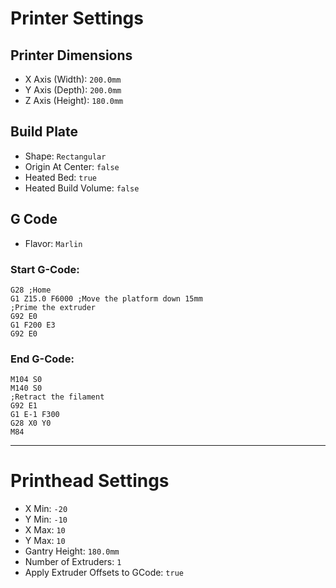 # Printer Settings
## Printer Dimensions
- X Axis (Width): `200.0mm`
- Y Axis (Depth): `200.0mm`
- Z Axis (Height): `180.0mm`

## Build Plate
- Shape: `Rectangular`
- Origin At Center: `false`
- Heated Bed: `true`
- Heated Build Volume: `false`

## G Code
- Flavor: `Marlin`

### Start G-Code:
```
G28 ;Home
G1 Z15.0 F6000 ;Move the platform down 15mm
;Prime the extruder
G92 E0
G1 F200 E3
G92 E0
```

### End G-Code:
```
M104 S0
M140 S0
;Retract the filament
G92 E1
G1 E-1 F300
G28 X0 Y0
M84
```

---

# Printhead Settings
- X Min: `-20`
- Y Min: `-10`
- X Max: `10`
- Y Max: `10`
- Gantry Height: `180.0mm`
- Number of Extruders: `1`
- Apply Extruder Offsets to GCode: `true`
